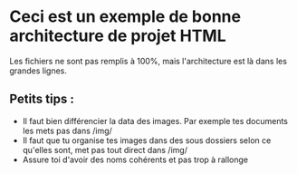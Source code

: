 # Ceci est un exemple de bonne architecture de projet HTML
Les fichiers ne sont pas remplis à 100%, mais l'architecture est là dans les grandes lignes.

## Petits tips :
- Il faut bien différencier la data des images. Par exemple tes documents les mets pas dans /img/
- Il faut que tu organise tes images dans des sous dossiers selon ce qu'elles sont, met pas tout direct dans /img/
- Assure toi d'avoir des noms cohérents et pas trop à rallonge